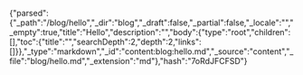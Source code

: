 {"parsed":{"_path":"/blog/hello","_dir":"blog","_draft":false,"_partial":false,"_locale":"","_empty":true,"title":"Hello","description":"","body":{"type":"root","children":[],"toc":{"title":"","searchDepth":2,"depth":2,"links":[]}},"_type":"markdown","_id":"content:blog:hello.md","_source":"content","_file":"blog/hello.md","_extension":"md"},"hash":"7oRdJFCFSD"}